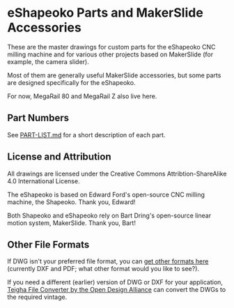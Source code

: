eShapeoko Parts and MakerSlide Accessories
=====

These are the master drawings for custom parts for the eShapeoko CNC milling machine
and for various other projects based on MakerSlide (for example, the camera slider).

Most of them are generally useful MakerSlide accessories, but some parts are designed
specifically for the eShapeoko.

For now, MegaRail 80 and MegaRail Z also live here.

Part Numbers
------
See [PART-LIST.md](PARTS-LIST.md) for a short description of each part.

License and Attribution
------

All drawings are licensed under the Creative Commons Attribtion-ShareAlike 4.0
International License.

The eShapeoko is based on Edward Ford's open-source CNC milling machine, the Shapeoko.
Thank you, Edward!

Both Shapeoko and eShapeoko rely on Bart Dring's open-source linear motion system,
MakerSlide. Thank you, Bart!

Other File Formats
------

If DWG isn't your preferred file format, you can
[get other formats here](http://amberspyglass.co.uk/resources/parts/)
(currently DXF and PDF; what other format would you like to see?).

If you need a different (earlier) version of DWG or DXF for your application,
[Teigha File Converter by the Open Design Alliance](https://www.opendesign.com/guestfiles/teigha_file_converter)
can convert the DWGs to the required vintage.
